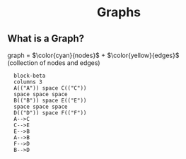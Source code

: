 <h1 align="center">Graphs</h1>

## What is a Graph?
graph = $\color{cyan}{nodes}$ + $\color{yellow}{edges}$ &nbsp;&nbsp;&nbsp;&nbsp;&nbsp;&nbsp;&nbsp;&nbsp;&nbsp;&nbsp;  (collection of nodes and edges)

```mermaid
  block-beta
  columns 3
  A(("A")) space C(("C"))
  space space space
  B(("B")) space E(("E"))
  space space space
  D(("D")) space F(("F"))
  A-->C
  C-->E
  E-->B
  A-->B
  F-->D
  B-->D

```
